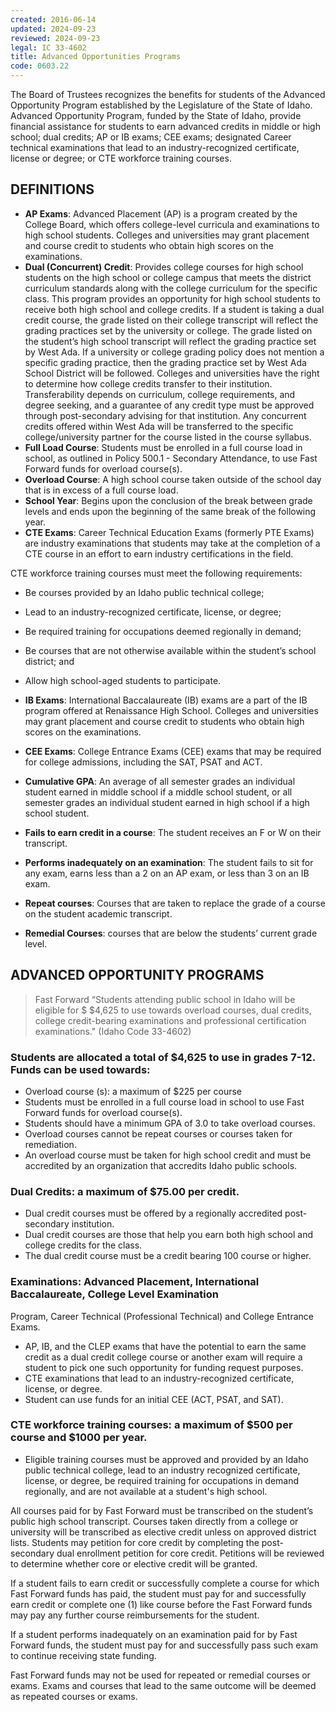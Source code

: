 ```yaml
---
created: 2016-06-14
updated: 2024-09-23
reviewed: 2024-09-23
legal: IC 33-4602
title: Advanced Opportunities Programs
code: 0603.22
---
```



The Board of Trustees recognizes the benefits for students of the Advanced Opportunity Program established by the Legislature of the State of Idaho. Advanced Opportunity Program, funded by the State of Idaho, provide financial assistance for students to earn advanced credits in middle or high school; dual credits; AP or IB exams; CEE exams; designated Career technical examinations that lead to an industry-recognized certificate, license or degree; or CTE workforce training courses.

## DEFINITIONS

- **AP Exams**: Advanced Placement (AP) is a program created by the College Board, which offers college-level curricula and examinations to high school students. Colleges and universities may grant placement and course credit to students who obtain high scores on the examinations.
- **Dual (Concurrent) Credit**: Provides college courses for high school students on the high school or college campus that meets the district curriculum standards along with the college curriculum for the specific class. This program provides an opportunity for high school students to receive both high school and college credits. If a student is taking a dual credit course, the grade listed on their college transcript will reflect the grading practices set by the university or college. The grade listed on the student’s high school transcript will reflect the grading practice set by West Ada. If a university or college grading policy does not mention a specific grading practice, then the grading practice set by West Ada School District will be followed. Colleges and universities have the right to determine how college credits transfer to their institution. Transferability depends on curriculum, college requirements, and degree seeking, and a guarantee of any credit type must be approved through post-secondary advising for that institution. Any concurrent credits offered within West Ada will be transferred to the specific college/university partner for the course listed in the course syllabus.
- **Full Load Course**: Students must be enrolled in a full course load in school, as outlined in Policy 500.1 - Secondary Attendance, to use Fast Forward funds for overload course(s).
- **Overload Course**: A high school course taken outside of the school day that is in excess of a full course load.
- **School Year**: Begins upon the conclusion of the break between grade levels and ends upon the beginning of the same break of the following year.
- **CTE Exams**: Career Technical Education Exams (formerly PTE Exams) are industry examinations that students may take at the completion of a CTE course in an effort to earn industry certifications in the field.

CTE workforce training courses must meet the following requirements:

- Be courses provided by an Idaho public technical college;
- Lead to an industry-recognized certificate, license, or degree;
- Be required training for occupations deemed regionally in demand;
- Be courses that are not otherwise available within the student’s school district; and
- Allow high school-aged students to participate.

- **IB Exams**: International Baccalaureate (IB) exams are a part of the IB program offered at Renaissance High School. Colleges and universities may grant placement and course credit to students who obtain high scores on the examinations.
- **CEE Exams**: College Entrance Exams (CEE) exams that may be required for college admissions, including the SAT, PSAT and ACT.
- **Cumulative GPA**: An average of all semester grades an individual student earned in middle school if a middle school student, or all semester grades an individual student earned in high school if a high school student.
- **Fails to earn credit in a course**: The student receives an F or W on their transcript.
- **Performs inadequately on an examination**: The student fails to sit for any exam, earns less than a 2 on an AP exam, or less than 3 on an IB exam.
- **Repeat courses**: Courses that are taken to replace the grade of a course on the student academic transcript.
- **Remedial Courses**: courses that are below the students’ current grade level.

## ADVANCED OPPORTUNITY PROGRAMS

> Fast Forward “Students attending public school in Idaho will be eligible for $ $4,625 to use towards overload courses, dual credits, college credit-bearing examinations and professional certification examinations." (Idaho Code 33-4602)

### Students are allocated a total of $4,625 to use in grades 7-12. Funds can be used towards:

- Overload course (s): a maximum of $225 per course
- Students must be enrolled in a full course load in school to use Fast Forward funds for overload course(s).
- Students should have a minimum GPA of 3.0 to take overload courses.
- Overload courses cannot be repeat courses or courses taken for remediation.
- An overload course must be taken for high school credit and must be accredited by an organization that accredits Idaho public schools.


### Dual Credits: a maximum of $75.00 per credit.

- Dual credit courses must be offered by a regionally accredited post-secondary institution.
- Dual credit courses are those that help you earn both high school and college credits for the class.
- The dual credit course must be a credit bearing 100 course or higher.

### Examinations: Advanced Placement, International Baccalaureate, College Level Examination
Program, Career Technical (Professional Technical) and College Entrance Exams.

- AP, IB, and the CLEP exams that have the potential to earn the same credit as a dual credit college course or another exam will require a student to pick one such opportunity for funding request purposes.
- CTE examinations that lead to an industry-recognized certificate, license, or degree.
- Student can use funds for an initial CEE (ACT, PSAT, and SAT).


### CTE workforce training courses: a maximum of $500 per course and $1000 per year.
- Eligible training courses must be approved and provided by an Idaho public technical college, lead to an industry recognized certificate, license, or degree, be required training for occupations in demand regionally, and are not available at a student's high school.

All courses paid for by Fast Forward must be transcribed on the student’s public high school transcript. Courses taken directly from a college or university will be transcribed as elective credit unless on approved district lists. Students may petition for core credit by completing the post-secondary dual enrollment petition for core credit. Petitions will be reviewed to determine whether core or elective credit will be granted.

If a student fails to earn credit or successfully complete a course for which Fast Forward funds has paid, the student must pay for and successfully earn credit or complete one (1) like course before the Fast Forward funds may pay any further course reimbursements for the student.

If a student performs inadequately on an examination paid for by Fast Forward funds, the student must pay for and successfully pass such exam to continue receiving state funding.

Fast Forward funds may not be used for repeated or remedial courses or exams. Exams and courses that lead to the same outcome will be deemed as repeated courses or exams.
